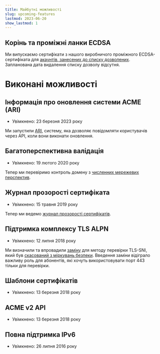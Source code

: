 ```yaml
---
title: Майбутні можливості
slug: upcoming-features
lastmod: 2023-06-20
show_lastmod: 1
---
```


## Корінь та проміжні ланки ECDSA

Ми випускаємо сертифікати з нашого виробничого проміжного ECDSA-сертифіката для [акаунтів, занесених до списку дозволених](https://community.letsencrypt.org/t/ecdsa-availability-in-production-environment/150679). Запланована дата видалення списку дозволу відсутня.

# Виконані можливості

## Інформація про оновлення системи ACME (ARI)

* Увімкнено: 23 березня 2023 року

Ми запустили [ARI](https://letsencrypt.org/2023/03/23/improving-resliiency-and-reliability-with-ari.html), систему, яка дозволяє повідомляти користувачів через API, коли вони виконати оновлення.

## Багатоперспективна валідація

* Увімкнено: 19 лютого 2020 року

Тепер ми перевіримо контроль домену з [численних мережевих перспектив](https://letsencrypt.org/2020/02/19/multi-perspective-validation.html).

## Журнал прозорості сертифіката

* Увімкнено: 15 травня 2019 року

Тепер ми ведемо [журнал прозорості сертифікатів](/docs/ct-logs).

## Підтримка комплексу TLS ALPN

* Увімкнено: 12 липня 2018 року

Ми визначили та впровадили [заміну](https://tools.ietf.org/html/rfc8737) для методу перевірки TLS-SNI, який був [скасований з міркувань безпеки](https://community.letsencrypt.org/t/important-what-you-need-to-know-about-tls-sni-validation-issues/50811). Введення заміни відіграло важливу роль для абонентів, які хочуть використовувати порт 443 тільки для перевірки.

## Шаблони сертифікатів

* Увімкнено: 13 березня 2018 року

## ACME v2 API

* Увімкнено: 13 березня 2018 року

## Повна підтримка IPv6

* Увімкнено: 26 липня 2016 року
